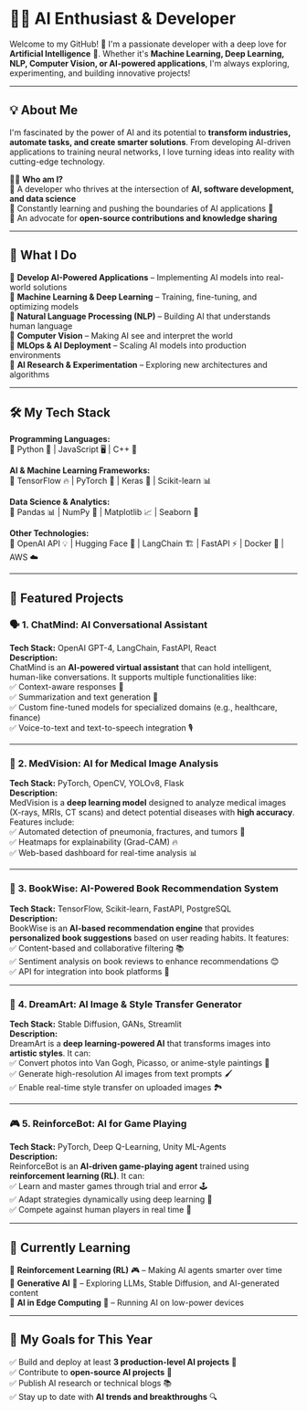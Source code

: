 # 👨‍💻 AI Enthusiast & Developer  

Welcome to my GitHub! 🚀 I'm a passionate developer with a deep love for **Artificial Intelligence** 🤖. Whether it's **Machine Learning, Deep Learning, NLP, Computer Vision, or AI-powered applications**, I'm always exploring, experimenting, and building innovative projects!  

---

## 💡 About Me  
I'm fascinated by the power of AI and its potential to **transform industries, automate tasks, and create smarter solutions**. From developing AI-driven applications to training neural networks, I love turning ideas into reality with cutting-edge technology.  

👨‍💻 **Who am I?**  
🔹 A developer who thrives at the intersection of **AI, software development, and data science**  
🔹 Constantly learning and pushing the boundaries of AI applications 🚀  
🔹 An advocate for **open-source contributions and knowledge sharing**  

---

## 🚀 What I Do  
🔹 **Develop AI-Powered Applications** – Implementing AI models into real-world solutions  
🔹 **Machine Learning & Deep Learning** – Training, fine-tuning, and optimizing models  
🔹 **Natural Language Processing (NLP)** – Building AI that understands human language  
🔹 **Computer Vision** – Making AI see and interpret the world  
🔹 **MLOps & AI Deployment** – Scaling AI models into production environments  
🔹 **AI Research & Experimentation** – Exploring new architectures and algorithms  

---

## 🛠️ My Tech Stack  
**Programming Languages:**  
🔹 Python 🐍 | JavaScript 🖥️ | C++ 🚀  

**AI & Machine Learning Frameworks:**  
🔹 TensorFlow 🔥 | PyTorch 🧠 | Keras 🤖 | Scikit-learn 📊  

**Data Science & Analytics:**  
🔹 Pandas 📊 | NumPy 🔢 | Matplotlib 📈 | Seaborn 🎨  

**Other Technologies:**  
🔹 OpenAI API 💡 | Hugging Face 🤗 | LangChain 🏗️ | FastAPI ⚡ | Docker 🐳 | AWS ☁️  

---

## 🌟 Featured Projects  

### 🗣️ **1. ChatMind: AI Conversational Assistant**  
**Tech Stack:** OpenAI GPT-4, LangChain, FastAPI, React  
**Description:**  
ChatMind is an **AI-powered virtual assistant** that can hold intelligent, human-like conversations. It supports multiple functionalities like:  
✅ Context-aware responses 🔄  
✅ Summarization and text generation 📝  
✅ Custom fine-tuned models for specialized domains (e.g., healthcare, finance)  
✅ Voice-to-text and text-to-speech integration 🎙️  

---

### 🏥 **2. MedVision: AI for Medical Image Analysis**  
**Tech Stack:** PyTorch, OpenCV, YOLOv8, Flask  
**Description:**  
MedVision is a **deep learning model** designed to analyze medical images (X-rays, MRIs, CT scans) and detect potential diseases with **high accuracy**. Features include:  
✅ Automated detection of pneumonia, fractures, and tumors 🩻  
✅ Heatmaps for explainability (Grad-CAM) 🔥  
✅ Web-based dashboard for real-time analysis 📊  

---

### 📖 **3. BookWise: AI-Powered Book Recommendation System**  
**Tech Stack:** TensorFlow, Scikit-learn, FastAPI, PostgreSQL  
**Description:**  
BookWise is an **AI-based recommendation engine** that provides **personalized book suggestions** based on user reading habits. It features:  
✅ Content-based and collaborative filtering 📚  
✅ Sentiment analysis on book reviews to enhance recommendations 😊  
✅ API for integration into book platforms 🔌  

---

### 🎨 **4. DreamArt: AI Image & Style Transfer Generator**  
**Tech Stack:** Stable Diffusion, GANs, Streamlit  
**Description:**  
DreamArt is a **deep learning-powered AI** that transforms images into **artistic styles**. It can:  
✅ Convert photos into Van Gogh, Picasso, or anime-style paintings 🎨  
✅ Generate high-resolution AI images from text prompts 🖌️  
✅ Enable real-time style transfer on uploaded images 🏞️  

---

### 🎮 **5. ReinforceBot: AI for Game Playing**  
**Tech Stack:** PyTorch, Deep Q-Learning, Unity ML-Agents  
**Description:**  
ReinforceBot is an **AI-driven game-playing agent** trained using **reinforcement learning (RL)**. It can:  
✅ Learn and master games through trial and error 🕹️  
✅ Adapt strategies dynamically using deep learning 🧠  
✅ Compete against human players in real time 🤖  

---

## 🌱 Currently Learning  
🔹 **Reinforcement Learning (RL)** 🎮 – Making AI agents smarter over time  
🔹 **Generative AI** 🎨 – Exploring LLMs, Stable Diffusion, and AI-generated content  
🔹 **AI in Edge Computing** 📡 – Running AI on low-power devices  

---

## 🎯 My Goals for This Year  
✅ Build and deploy at least **3 production-level AI projects** 🚀  
✅ Contribute to **open-source AI projects** 🤝  
✅ Publish AI research or technical blogs 📚  
✅ Stay up to date with **AI trends and breakthroughs** 🔍  
